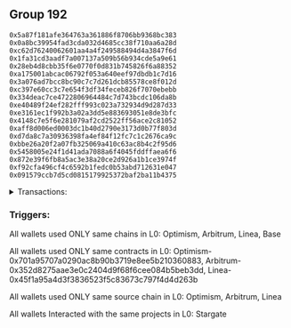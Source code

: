 ## Group 192

```0xbfa9c273141b9a9460c6d117c3e896f167395f03
0x5a87f181afe364763a361886f8706bb9368bc383
0x0a8bc39954fad3cda032d4685cc38f710aa6a28d
0xc62d76240062601aa4a4f249588494d4a3847f6d
0x1fa31cd3aadf7a007137a509b56b934cde5a9e61
0x28eb4d8cbb35f6e0770f0d831b745826f6a88352
0xa175001abcac06792f053a640eef97dbdb1c7d16
0x3a076ad7bcc8bc90c7c7d261dcb85578ce8f012d
0xc397e60cc3c7e654f3df34feceb826f7070ebebb
0x334deac7ce4722806964484c7d743bcdc106da8b
0xe40489f24ef282fff993c023a732934d9d287d33
0xe3161ec1f992b3a02a3dd5e883693051e8de3bfc
0x4148c7e5f6e281079af2cd2522ff56ace2c81052
0xaff8d006ed0003dc1b40d2790e3173d0b77f803d
0xd7da8c7a30936398fa4ef84f12fc7c1c2676ca9c
0xbbe26a20f2a07fb325069a410c63ac8b4c2f95d6
0x5458005e24f1d41ada7088a6f4045fddffaea6f6
0x872e39f6fb8a5ac3e38a20ce2d926a1b1ce3974f
0xf92cfa496cf4c6592b1fedc0b53abd712631e047
0x091579ccb7d5cd0815179925372baf2ba11b4375
```
<details>
<summary>Transactions:</summary>

Hashes: 

Wallet: 0xbfa9c273141b9a9460c6d117c3e896f167395f03

       Hash: 0x8e96dc8987aec55f1bad7553fa40f33fba806ad5ea72111a74fcd7739cd0a38c
         - source chain: Optimism
         - destination chain: Arbitrum
         - project: Stargate
         - contract: 0x701a95707a0290ac8b90b3719e8ee5b210360883
         - value USD: 466.373771198
       Hash: 0xbec5af1d53cb08ad73d89c2d3f847037c1b437174157fc1f03008069ae89816e
         - source chain: Arbitrum
         - destination chain: Linea
         - project: Stargate
         - contract: 0x352d8275aae3e0c2404d9f68f6cee084b5beb3dd
         - value USD: 1.844992291
       Hash: 0x80fd1bef643c431898739c4d006a8ab6b1fb6d7019ccef13933e7f621916c478
         - source chain: Optimism
         - destination chain: Base
         - project: Stargate
         - contract: 0x701a95707a0290ac8b90b3719e8ee5b210360883
         - value USD: 5.02408885
       Hash: 0x44cadc3a2c8c55efac794ef5d92214cf2fa94e232cf728e92880563a00eb8fa4
         - source chain: Optimism
         - destination chain: Base
         - project: Stargate
         - contract: 0x701a95707a0290ac8b90b3719e8ee5b210360883
         - value USD: 3.995219511
       Hash: 0xd684ae04b4ecbf03d6f1527294a25dff8584393b7a6ad0897406b4f556c94cd0
         - source chain: Arbitrum
         - destination chain: Optimism
         - project: Stargate
         - contract: 0x352d8275aae3e0c2404d9f68f6cee084b5beb3dd
         - value USD: 0.3505982636
       Hash: 0x503cd459cca3f6172d3bf234e76a49103738763384c7fc948ee16dc5759b8c97
         - source chain: Linea
         - destination chain: Base
         - project: Stargate
         - contract: 0x45f1a95a4d3f3836523f5c83673c797f4d4d263b
         - value USD: 0.6317085831
Wallet: 0x5a87f181afe364763a361886f8706bb9368bc383

       Hash:0x8bae0121e5a579e97c333ea8d32cc419077d92a9b6270bd7debec0e142030d88
         - source chain: Arbitrum
         - destination chain: Optimism
         - project: Stargate
         - contract: 0x352d8275aae3e0c2404d9f68f6cee084b5beb3dd
         - value USD: 514.839573078
       Hash:0x0ae30977899cb7e98d6738e561212f34a4cdf6e885dde280c1b05dd411792631
         - source chain: Arbitrum
         - destination chain: Linea
         - project: Stargate
         - contract: 0x352d8275aae3e0c2404d9f68f6cee084b5beb3dd
         - value USD: 3.459360546
       Hash:0x649d0fe26f305c8b0350974f4d72d4b201ec1466afe8e12f6a54bde01e20d0fc
         - source chain: Optimism
         - destination chain: Base
         - project: Stargate
         - contract: 0x701a95707a0290ac8b90b3719e8ee5b210360883
         - value USD: 4.637737857
       Hash:0x67e2ef03fdaf8de91bb5c04985898f10081626d75ebd91b1de2bb24c5e2e7489
         - source chain: Optimism
         - destination chain: Arbitrum
         - project: Stargate
         - contract: 0x701a95707a0290ac8b90b3719e8ee5b210360883
         - value USD: 2.663479674
       Hash:0xae10fe0f7808306a5d593ac23a91ae37a998366638225d726a4aba8ac835ab82
         - source chain: Arbitrum
         - destination chain: Optimism
         - project: Stargate
         - contract: 0x352d8275aae3e0c2404d9f68f6cee084b5beb3dd
         - value USD: 1.010733733
       Hash:0x8756d1ef3ca4ba9683bd87f3c916c6e1d58a142d5d6ff78e7eec50c4ef1545c1
         - source chain: Linea
         - destination chain: Base
         - project: Stargate
         - contract: 0x45f1a95a4d3f3836523f5c83673c797f4d4d263b
         - value USD: 3.663909782
Wallet: 0x0a8bc39954fad3cda032d4685cc38f710aa6a28d

       Hash:0x92c0c30d49a4614cd9a790627a236956dde978eba5dee3dcddd3ac8fbd1d0d41
         - source chain: Optimism
         - destination chain: Arbitrum
         - project: Stargate
         - contract: 0x701a95707a0290ac8b90b3719e8ee5b210360883
         - value USD: 466.373771198
       Hash:0x6c4f91d3ea60fabddb4cb9985b46cf0ea7edb50bc98618990ac53c231fc5279a
         - source chain: Arbitrum
         - destination chain: Linea
         - project: Stargate
         - contract: 0x352d8275aae3e0c2404d9f68f6cee084b5beb3dd
         - value USD: 1.844992291
       Hash:0xcdc4df48a22745bb798599b97e1d7a97c77e30df706ec179d4b519071d3ebc95
         - source chain: Optimism
         - destination chain: Base
         - project: Stargate
         - contract: 0x701a95707a0290ac8b90b3719e8ee5b210360883
         - value USD: 4.251256013
       Hash:0xbce69eb0dfc6dfe4a29664f66b9657d3556cd9db3b5405537b5e46273a5f4ec3
         - source chain: Optimism
         - destination chain: Base
         - project: Stargate
         - contract: 0x701a95707a0290ac8b90b3719e8ee5b210360883
         - value USD: 3.995219511
       Hash:0xae93f7a99908147145f64001515b43894cf0a6fe3fedbf14a6be0d970b1f4da7
         - source chain: Arbitrum
         - destination chain: Optimism
         - project: Stargate
         - contract: 0x352d8275aae3e0c2404d9f68f6cee084b5beb3dd
         - value USD: 0.3083185749
       Hash:0xc24e1424229119b0015362929628fbedcb5821470e77b7f3c0f5a88b40b4bd22
         - source chain: Optimism
         - destination chain: Linea
         - project: Stargate
         - contract: 0x701a95707a0290ac8b90b3719e8ee5b210360883
         - value USD: 2.842590305
       Hash:0xbebeacf3dcd4fc7e1397a279c607d6e0e4f0f3172dce03528af096bc61b68a81
         - source chain: Linea
         - destination chain: Base
         - project: Stargate
         - contract: 0x45f1a95a4d3f3836523f5c83673c797f4d4d263b
         - value USD: 2.526758339
Wallet: 0xc62d76240062601aa4a4f249588494d4a3847f6d

       Hash:0x14f260c4d4219cc2f7cd7c7434c4479da1cef2acffe1e49a5dc5b718515b1cc3
         - source chain: Optimism
         - destination chain: Arbitrum
         - project: Stargate
         - contract: 0x701a95707a0290ac8b90b3719e8ee5b210360883
         - value USD: 466.373771198
       Hash:0x6e845c5cfe65907c9d46d2f2bd6b5c2e602f895ffa5461a055b33441d9c74bd0
         - source chain: Arbitrum
         - destination chain: Linea
         - project: Stargate
         - contract: 0x352d8275aae3e0c2404d9f68f6cee084b5beb3dd
         - value USD: 1.844992291
       Hash:0xddb70355fbb4c767f4325d145cf3241093fdb10cea217e801299941581fbf3f0
         - source chain: Optimism
         - destination chain: Base
         - project: Stargate
         - contract: 0x701a95707a0290ac8b90b3719e8ee5b210360883
         - value USD: 4.251250586
       Hash:0x44fc44ff99463c0a99edb7b4e2dbb343285d6efbf2d7526ec4055044c9d87c0f
         - source chain: Optimism
         - destination chain: Base
         - project: Stargate
         - contract: 0x701a95707a0290ac8b90b3719e8ee5b210360883
         - value USD: 3.995219511
       Hash:0x3d284030dfeaa9432b6dbe1f58f98362604f25b194a49085bae219df889893b3
         - source chain: Arbitrum
         - destination chain: Optimism
         - project: Stargate
         - contract: 0x352d8275aae3e0c2404d9f68f6cee084b5beb3dd
         - value USD: 0.3158542915
       Hash:0x5db76d2e3a6fce943c9d5e460a6edd1c1a2e057776743d169d82955ed3b80934
         - source chain: Optimism
         - destination chain: Linea
         - project: Stargate
         - contract: 0x701a95707a0290ac8b90b3719e8ee5b210360883
         - value USD: 3.000500634
       Hash:0xa6a2e437942ddd9dea5e31df6fc5f6e8d68ad4dd64e46de0cfdb4c09cf56e069
         - source chain: Linea
         - destination chain: Base
         - project: Stargate
         - contract: 0x45f1a95a4d3f3836523f5c83673c797f4d4d263b
         - value USD: 3.158542915
Wallet: 0x1fa31cd3aadf7a007137a509b56b934cde5a9e61

       Hash:0x762464e28d861791fd04088ecf4bb2da330f19f7ce4b46ff8111bd4b16f5662f
         - source chain: Optimism
         - destination chain: Arbitrum
         - project: Stargate
         - contract: 0x701a95707a0290ac8b90b3719e8ee5b210360883
         - value USD: 466.373771198
       Hash:0x886e75f25f4ce8cccea73d0b773d595e8d80f6e80790556ac7e230b35897f79b
         - source chain: Arbitrum
         - destination chain: Linea
         - project: Stargate
         - contract: 0x352d8275aae3e0c2404d9f68f6cee084b5beb3dd
         - value USD: 1.844992291
       Hash:0x0a4e46f3c8359cb68374edfbe3bdc902db3e115b5efade432de9b472950a1bdd
         - source chain: Optimism
         - destination chain: Base
         - project: Stargate
         - contract: 0x701a95707a0290ac8b90b3719e8ee5b210360883
         - value USD: 4.637652902
       Hash:0x96809032cf104cd4f98dfcd25ba341d1ba8bbc48f881e72d83f338d17692daca
         - source chain: Optimism
         - destination chain: Base
         - project: Stargate
         - contract: 0x701a95707a0290ac8b90b3719e8ee5b210360883
         - value USD: 3.995219511
       Hash:0xd2d1bf109664f17e04419dcdd822cacca5ef35be608e43146ac90eea0b42f406
         - source chain: Arbitrum
         - destination chain: Optimism
         - project: Stargate
         - contract: 0x352d8275aae3e0c2404d9f68f6cee084b5beb3dd
         - value USD: 0.3790251498
       Hash:0xcd361b770fd7bfb63fc41d648c628a883f7b2b9453a44fc6311298eea43d3975
         - source chain: Optimism
         - destination chain: Linea
         - project: Stargate
         - contract: 0x701a95707a0290ac8b90b3719e8ee5b210360883
         - value USD: 3.126837674
       Hash:0x15df4a32b9b67a5ef83b98b5bb64835cabaf4a7fb4e32e95460fa6728959dd53
         - source chain: Linea
         - destination chain: Base
         - project: Stargate
         - contract: 0x45f1a95a4d3f3836523f5c83673c797f4d4d263b
         - value USD: 3.474292442
Wallet: 0x28eb4d8cbb35f6e0770f0d831b745826f6a88352

       Hash:0xec3ca63f501b551e0aedf019055a9e3823c00b4c01cd22b002856ed3667399b3
         - source chain: Optimism
         - destination chain: Arbitrum
         - project: Stargate
         - contract: 0x701a95707a0290ac8b90b3719e8ee5b210360883
         - value USD: 466.373771198
       Hash:0x3436d91a635dd9ec63057c182057e3fd0048c1b485019168f2fa95bc4a87cb43
         - source chain: Arbitrum
         - destination chain: Linea
         - project: Stargate
         - contract: 0x352d8275aae3e0c2404d9f68f6cee084b5beb3dd
         - value USD: 1.844992291
       Hash:0x76c663b3e01f867041837547eee539a023031dd52ccfe5b25ee6713816e0b15e
         - source chain: Optimism
         - destination chain: Base
         - project: Stargate
         - contract: 0x701a95707a0290ac8b90b3719e8ee5b210360883
         - value USD: 4.637620608
       Hash:0xa298dc57332409b628319fdddb72098bb1cbfacc53be31de80961fd4a66d00ce
         - source chain: Optimism
         - destination chain: Base
         - project: Stargate
         - contract: 0x701a95707a0290ac8b90b3719e8ee5b210360883
         - value USD: 3.995219511
       Hash:0x8d36ed74a2beb2c72d686323d6ad0d9d9fb1a770039aa64789f955bc91b1587f
         - source chain: Arbitrum
         - destination chain: Optimism
         - project: Stargate
         - contract: 0x352d8275aae3e0c2404d9f68f6cee084b5beb3dd
         - value USD: 0.3474397207
       Hash:0x6a611e5a0ba3d9a60fa0e0562454b6f4a7b00b82cef3ef93c43ab14a5ab72aa4
         - source chain: Optimism
         - destination chain: Linea
         - project: Stargate
         - contract: 0x701a95707a0290ac8b90b3719e8ee5b210360883
         - value USD: 2.684658301
       Hash:0x508cd7dfe72fd055713cc368a7c0ae13082bc0d7e942edfd5b633d27ae624eb0
         - source chain: Linea
         - destination chain: Base
         - project: Stargate
         - contract: 0x45f1a95a4d3f3836523f5c83673c797f4d4d263b
         - value USD: 2.210980041
Wallet: 0xa175001abcac06792f053a640eef97dbdb1c7d16

       Hash:0xe1dc33acc4eb9ad05b6192ba395af880450cb2d43732ed1631fe8de8fdfd4b8c
         - source chain: Optimism
         - destination chain: Arbitrum
         - project: Stargate
         - contract: 0x701a95707a0290ac8b90b3719e8ee5b210360883
         - value USD: 466.373771198
       Hash:0xc281578f93317e96224b39df6fe804b9c9c9a853868b535f7c2425944d181e7e
         - source chain: Arbitrum
         - destination chain: Linea
         - project: Stargate
         - contract: 0x352d8275aae3e0c2404d9f68f6cee084b5beb3dd
         - value USD: 1.844992291
       Hash:0x360a1c49bbd6d5672d67a233d2223e160d0d378fc4796270d9ac6560f43b222d
         - source chain: Optimism
         - destination chain: Base
         - project: Stargate
         - contract: 0x701a95707a0290ac8b90b3719e8ee5b210360883
         - value USD: 4.637620544
       Hash:0x84ff4789279caa235b3d67aa4bc9d416d1285bcd426bd125ae0012896d7b27e6
         - source chain: Optimism
         - destination chain: Base
         - project: Stargate
         - contract: 0x701a95707a0290ac8b90b3719e8ee5b210360883
         - value USD: 3.995219511
       Hash:0xeefb2080d3b0fc7d7c01dad6a918e15066e85d6adc6a2aeb6446a1c1bb94ce31
         - source chain: Arbitrum
         - destination chain: Optimism
         - project: Stargate
         - contract: 0x352d8275aae3e0c2404d9f68f6cee084b5beb3dd
         - value USD: 0.3632324353
       Hash:0x7c143cea0eb3b51e3922be6fc22bd2b51dedb901dc82d3315a4911c0a5d82b8e
         - source chain: Optimism
         - destination chain: Linea
         - project: Stargate
         - contract: 0x701a95707a0290ac8b90b3719e8ee5b210360883
         - value USD: 2.495248903
       Hash:0x12e6e8d401cbc3a271a34803b0d7086e79819f5199c13277ec04c1039e02b0e6
         - source chain: Linea
         - destination chain: Base
         - project: Stargate
         - contract: 0x45f1a95a4d3f3836523f5c83673c797f4d4d263b
         - value USD: 3.095372057
Wallet: 0x3a076ad7bcc8bc90c7c7d261dcb85578ce8f012d

       Hash:0x1eaf5a503f53fc05f7d70d87b46fc66e54b0b693ba9b97ea5f5ba189b650f474
         - source chain: Optimism
         - destination chain: Arbitrum
         - project: Stargate
         - contract: 0x701a95707a0290ac8b90b3719e8ee5b210360883
         - value USD: 466.373771198
       Hash:0x4ef35e44b3170f0675fb32329ec0196ad9180449b6b63d01d9e25546e6298b4e
         - source chain: Arbitrum
         - destination chain: Linea
         - project: Stargate
         - contract: 0x352d8275aae3e0c2404d9f68f6cee084b5beb3dd
         - value USD: 1.844992291
       Hash:0x0c40f22a45272f1772c6416fa4c1a357ec818a7c1f117b6a8e525a4999a7bf63
         - source chain: Optimism
         - destination chain: Base
         - project: Stargate
         - contract: 0x701a95707a0290ac8b90b3719e8ee5b210360883
         - value USD: 5.024052905
       Hash:0x5c6d0694a50510effc4c3cf1d7aa15d7a48e44656742b9aaa684f9c36df7f8e3
         - source chain: Optimism
         - destination chain: Base
         - project: Stargate
         - contract: 0x701a95707a0290ac8b90b3719e8ee5b210360883
         - value USD: 3.995219511
       Hash:0xbc1f906107d777f0e4eabecbabc8de09ddca83b610851e7e373ad742f0fd64ab
         - source chain: Arbitrum
         - destination chain: Optimism
         - project: Stargate
         - contract: 0x352d8275aae3e0c2404d9f68f6cee084b5beb3dd
         - value USD: 0.3600738923
       Hash:0x8928313e6682ab0a5265f73695d1fae88bbc70a782d3968469b36b00ce4e4142
         - source chain: Optimism
         - destination chain: Linea
         - project: Stargate
         - contract: 0x701a95707a0290ac8b90b3719e8ee5b210360883
         - value USD: 2.495118765
       Hash:0xb847a6b5f36327c49ce89d56f00d75cf583e076ed6385006b90d0f247f576a60
         - source chain: Linea
         - destination chain: Base
         - project: Stargate
         - contract: 0x45f1a95a4d3f3836523f5c83673c797f4d4d263b
         - value USD: 3.316470061
Wallet: 0xc397e60cc3c7e654f3df34feceb826f7070ebebb

       Hash:0xedffd5b38715a9921ab92c98eb65a720a4803b490a3f9b481eea2c981567ea91
         - source chain: Optimism
         - destination chain: Arbitrum
         - project: Stargate
         - contract: 0x701a95707a0290ac8b90b3719e8ee5b210360883
         - value USD: 466.373771198
       Hash:0xcf601e91bc8d2042e248dd1c557e6e93a520c002cbbd7876dd4d31ba840b9301
         - source chain: Arbitrum
         - destination chain: Linea
         - project: Stargate
         - contract: 0x352d8275aae3e0c2404d9f68f6cee084b5beb3dd
         - value USD: 1.844992291
       Hash:0x4311b707d346ae527e5e76021b9a69cde6fc214176eb47e687260eca158f255f
         - source chain: Optimism
         - destination chain: Base
         - project: Stargate
         - contract: 0x701a95707a0290ac8b90b3719e8ee5b210360883
         - value USD: 5.02405283
       Hash:0x9c0b08f3d44dabd7dbe0e6d5b7fda88941953e2f2d4e0db33f7a42db6a3178bc
         - source chain: Optimism
         - destination chain: Base
         - project: Stargate
         - contract: 0x701a95707a0290ac8b90b3719e8ee5b210360883
         - value USD: 3.662284552
       Hash:0xa632dd43c800c3805c6294140922087949b20277bfb1790496dd4c16be1b9e61
         - source chain: Arbitrum
         - destination chain: Optimism
         - project: Stargate
         - contract: 0x352d8275aae3e0c2404d9f68f6cee084b5beb3dd
         - value USD: 0.3221713774
       Hash:0x67cb2e31455b4d369003580e1f5091c5c79f11f1b638dbead125b92e87f089bb
         - source chain: Optimism
         - destination chain: Linea
         - project: Stargate
         - contract: 0x701a95707a0290ac8b90b3719e8ee5b210360883
         - value USD: 3.316296683
       Hash:0xefe22e05358b5531d16c040ed3d8a0473e8b8f7ea405a7d2f65236861d225ee2
         - source chain: Linea
         - destination chain: Base
         - project: Stargate
         - contract: 0x45f1a95a4d3f3836523f5c83673c797f4d4d263b
         - value USD: 2.842688624
Wallet: 0x334deac7ce4722806964484c7d743bcdc106da8b

       Hash:0x0bf3d524f33427a8f92d96676ddd2cf0d8d9341be0e79b48f54ad291f2d753d7
         - source chain: Optimism
         - destination chain: Arbitrum
         - project: Stargate
         - contract: 0x701a95707a0290ac8b90b3719e8ee5b210360883
         - value USD: 466.373771198
       Hash:0x082adc7f916feb42993ccc14ae240c8b0cd3eb2cf8e93bd397c9235332f8c302
         - source chain: Arbitrum
         - destination chain: Linea
         - project: Stargate
         - contract: 0x352d8275aae3e0c2404d9f68f6cee084b5beb3dd
         - value USD: 1.844992291
       Hash:0xc94f4e4a6328b8d3e3fc4a2d6933238a4c356b8e5f65dfc74abddfc58fed78d1
         - source chain: Optimism
         - destination chain: Base
         - project: Stargate
         - contract: 0x701a95707a0290ac8b90b3719e8ee5b210360883
         - value USD: 5.024069426
       Hash:0xc2a3d36aa705d2afb1a7df369f4a07a794586c4e2c318ac29c02904b58969e6b
         - source chain: Optimism
         - destination chain: Base
         - project: Stargate
         - contract: 0x701a95707a0290ac8b90b3719e8ee5b210360883
         - value USD: 3.662284552
       Hash:0x581b4428a07f7c898810be785e1cc50c1c8b2993bc29ba7b13001f7ccf7c569e
         - source chain: Arbitrum
         - destination chain: Optimism
         - project: Stargate
         - contract: 0x352d8275aae3e0c2404d9f68f6cee084b5beb3dd
         - value USD: 0.3284884632
       Hash:0xa562f81f8fec065ba1e2ec91003079a2ceec55577b970ab412926a8b7105e1e9
         - source chain: Optimism
         - destination chain: Linea
         - project: Stargate
         - contract: 0x701a95707a0290ac8b90b3719e8ee5b210360883
         - value USD: 3.158542915
       Hash:0x445022b3e0f7d75246512bbc6e690cb11f14c2438d3dc42c3accb6696499849d
         - source chain: Linea
         - destination chain: Base
         - project: Stargate
         - contract: 0x45f1a95a4d3f3836523f5c83673c797f4d4d263b
         - value USD: 3.505982636
Wallet: 0xe40489f24ef282fff993c023a732934d9d287d33

       Hash:0xd5c5bb0b0db047165c6eaf87030456c6dd76d85112a7c7e6f724055ae41d7450
         - source chain: Optimism
         - destination chain: Arbitrum
         - project: Stargate
         - contract: 0x701a95707a0290ac8b90b3719e8ee5b210360883
         - value USD: 466.373771198
       Hash:0x3d5f91585c4129573512e176e896f133d64947691a01fa36265a2b2df5e12814
         - source chain: Arbitrum
         - destination chain: Linea
         - project: Stargate
         - contract: 0x352d8275aae3e0c2404d9f68f6cee084b5beb3dd
         - value USD: 1.844992291
       Hash:0xa156a9a9a4f1c5e13e3b84b98366fe3a28f63b3aa6093e8b67d9925db3a044ef
         - source chain: Optimism
         - destination chain: Base
         - project: Stargate
         - contract: 0x701a95707a0290ac8b90b3719e8ee5b210360883
         - value USD: 5.024052754
       Hash:0xe6d61fdeb0219b7c97a7b1a37af024957db9cf1cb339c68e65c921cc6cd4c297
         - source chain: Optimism
         - destination chain: Base
         - project: Stargate
         - contract: 0x701a95707a0290ac8b90b3719e8ee5b210360883
         - value USD: 3.662284552
       Hash:0x48a71582f27cfef9aea188b5c483386743be9a96921e1cb354bb0b067ffc6652
         - source chain: Arbitrum
         - destination chain: Optimism
         - project: Stargate
         - contract: 0x352d8275aae3e0c2404d9f68f6cee084b5beb3dd
         - value USD: 0.334805549
       Hash:0x2e69a19ce450d7cbfc35f55b887d1705d5c0fa17ad45fb39161051bd9eddb269
         - source chain: Optimism
         - destination chain: Linea
         - project: Stargate
         - contract: 0x701a95707a0290ac8b90b3719e8ee5b210360883
         - value USD: 3.790046439
       Hash:0xa869c3f7495f29ea6cf0743ad59c34b60bb226499cb72ecbea1548eb06f8d299
         - source chain: Linea
         - destination chain: Base
         - project: Stargate
         - contract: 0x45f1a95a4d3f3836523f5c83673c797f4d4d263b
         - value USD: 3.158542915
Wallet: 0xe3161ec1f992b3a02a3dd5e883693051e8de3bfc

       Hash:0xf5620db498ba86212665ba1f696e92ad22f523159e4639cf6b1463faa9453f2f
         - source chain: Arbitrum
         - destination chain: Optimism
         - project: Stargate
         - contract: 0x352d8275aae3e0c2404d9f68f6cee084b5beb3dd
         - value USD: 514.838438132
       Hash:0x02c143840323f95749cbe8a7a821532c252a8756c2dd68c15171817195b58b08
         - source chain: Arbitrum
         - destination chain: Linea
         - project: Stargate
         - contract: 0x352d8275aae3e0c2404d9f68f6cee084b5beb3dd
         - value USD: 4.612480727
       Hash:0x2505ae399250f445ac99e3bd8f422c6dcd299826e8b8ec7ab05b750085776c42
         - source chain: Optimism
         - destination chain: Base
         - project: Stargate
         - contract: 0x701a95707a0290ac8b90b3719e8ee5b210360883
         - value USD: 3.864851137
       Hash:0xfee9bca428796bb42c6e4f6c2bd010ca292ef5e196313612ccc55b65c07512c7
         - source chain: Optimism
         - destination chain: Base
         - project: Stargate
         - contract: 0x701a95707a0290ac8b90b3719e8ee5b210360883
         - value USD: 2.996414634
       Hash:0x606006b1c840da4cd3ff1ee272a153086d1ada9788a147cb14cc2ef133eebc77
         - source chain: Linea
         - destination chain: Optimism
         - project: Stargate
         - contract: 0x45f1a95a4d3f3836523f5c83673c797f4d4d263b
         - value USD: 3.474397207
       Hash:0x36185e1279d795b5d0ac1ef94cd538f4ef3eb9df4eb17e81d086a8df8dd68a9f
         - source chain: Optimism
         - destination chain: Linea
         - project: Stargate
         - contract: 0x701a95707a0290ac8b90b3719e8ee5b210360883
         - value USD: 3.790251498
       Hash:0x5b897418fb1287c8bfd72118f06fbda6d8d52b4c09cb1311cc05e095e7d79c00
         - source chain: Linea
         - destination chain: Base
         - project: Stargate
         - contract: 0x45f1a95a4d3f3836523f5c83673c797f4d4d263b
         - value USD: 3.790251498
Wallet: 0x4148c7e5f6e281079af2cd2522ff56ace2c81052

       Hash:0xd1d2def6aff86c95187511d14c63ab44cb16f73cc6c211b74f80aa2d61e33b2a
         - source chain: Arbitrum
         - destination chain: Optimism
         - project: Stargate
         - contract: 0x352d8275aae3e0c2404d9f68f6cee084b5beb3dd
         - value USD: 514.839055422
       Hash:0xb0515fb02c8552becbc402676ac55ef867e03e685fa4c205c1371500902d508a
         - source chain: Arbitrum
         - destination chain: Linea
         - project: Stargate
         - contract: 0x352d8275aae3e0c2404d9f68f6cee084b5beb3dd
         - value USD: 4.612480727
       Hash:0x3b4bc0102ac596f2ae7d8b48b59a791855dc216b3ec166e3e8115c4af0a57b34
         - source chain: Optimism
         - destination chain: Base
         - project: Stargate
         - contract: 0x701a95707a0290ac8b90b3719e8ee5b210360883
         - value USD: 3.864851092
       Hash:0x6b531685e4bf3717ab8726f440bef339a1e7954bc84aa21dd2333c83cf54cd53
         - source chain: Optimism
         - destination chain: Base
         - project: Stargate
         - contract: 0x701a95707a0290ac8b90b3719e8ee5b210360883
         - value USD: 2.330544715
       Hash:0x449847271cd814c05ac29227c80dcea13e4b8a815b4fff157ee9d729b22d26c7
         - source chain: Arbitrum
         - destination chain: Optimism
         - project: Stargate
         - contract: 0x352d8275aae3e0c2404d9f68f6cee084b5beb3dd
         - value USD: 0.4737814373
       Hash:0x7041d438adefa0ebbfe2011d8257a1acdcd913056249db932e30f3f5c499d7a8
         - source chain: Optimism
         - destination chain: Linea
         - project: Stargate
         - contract: 0x701a95707a0290ac8b90b3719e8ee5b210360883
         - value USD: 2.526834332
       Hash:0x8f34c208fd9b18052311b8827e5ed90eef3010e833f3dcccbec612aab9bd9175
         - source chain: Linea
         - destination chain: Base
         - project: Stargate
         - contract: 0x45f1a95a4d3f3836523f5c83673c797f4d4d263b
         - value USD: 3.790251498
Wallet: 0xaff8d006ed0003dc1b40d2790e3173d0b77f803d

       Hash:0xf0c9051575cc3cb14ce6980d09b23979a3b2c34f21caf02600a2f7643a607f47
         - source chain: Arbitrum
         - destination chain: Optimism
         - project: Stargate
         - contract: 0x352d8275aae3e0c2404d9f68f6cee084b5beb3dd
         - value USD: 514.839229056
       Hash:0xefc3b9999e242831c7c8089b58e6406c61533c503b0300990d50fafc757bc0f0
         - source chain: Arbitrum
         - destination chain: Linea
         - project: Stargate
         - contract: 0x352d8275aae3e0c2404d9f68f6cee084b5beb3dd
         - value USD: 4.612480727
       Hash:0x33dc1abd14bb36fbd0139e9eabe16ee356e5c37352efed040d325b94e717e085
         - source chain: Optimism
         - destination chain: Base
         - project: Stargate
         - contract: 0x701a95707a0290ac8b90b3719e8ee5b210360883
         - value USD: 3.864851047
       Hash:0x6c11f0a606c7ca53fc7f46306c3e4f1d099ab1ac760ac7a4d99292b3e363a66c
         - source chain: Optimism
         - destination chain: Arbitrum
         - project: Stargate
         - contract: 0x701a95707a0290ac8b90b3719e8ee5b210360883
         - value USD: 2.663479674
       Hash:0x42b2db957d1ee1cebaf10528b9ae18960074fa26a1bccb5dd52e64f3d839e191
         - source chain: Arbitrum
         - destination chain: Optimism
         - project: Stargate
         - contract: 0x352d8275aae3e0c2404d9f68f6cee084b5beb3dd
         - value USD: 3.790251498
       Hash:0xf3f08eff09b1b3a86f44983f5cfa14517db48ae8e5e6ea24188d098b0181054e
         - source chain: Optimism
         - destination chain: Linea
         - project: Stargate
         - contract: 0x701a95707a0290ac8b90b3719e8ee5b210360883
         - value USD: 3.94809055
       Hash:0xe71db64829aac0023df12d49dfd6fe6db41088d625645d1768a319d79e9c29b7
         - source chain: Linea
         - destination chain: Base
         - project: Stargate
         - contract: 0x45f1a95a4d3f3836523f5c83673c797f4d4d263b
         - value USD: 4.421960081
Wallet: 0xd7da8c7a30936398fa4ef84f12fc7c1c2676ca9c

       Hash:0xa6331d84414d9f95d42e77100eae5ed5b5bde2b3ff61e093bcd16d33927353c7
         - source chain: Arbitrum
         - destination chain: Optimism
         - project: Stargate
         - contract: 0x352d8275aae3e0c2404d9f68f6cee084b5beb3dd
         - value USD: 514.839229394
       Hash:0xb6b57d0c90cd0b3879a90efd92762b34b232ee8d64981ef03dd761c8d0686063
         - source chain: Arbitrum
         - destination chain: Linea
         - project: Stargate
         - contract: 0x352d8275aae3e0c2404d9f68f6cee084b5beb3dd
         - value USD: 4.612480727
       Hash:0x482afb67a086c08af0dd5e1c23238613112ca9afd727582aa9c05b10bcbdc38d
         - source chain: Optimism
         - destination chain: Base
         - project: Stargate
         - contract: 0x701a95707a0290ac8b90b3719e8ee5b210360883
         - value USD: 3.864834121
       Hash:0xe77f0404e32714dae6274d5323bcc3d2d495f970d85dc25f4efb5b53d415556b
         - source chain: Optimism
         - destination chain: Arbitrum
         - project: Stargate
         - contract: 0x701a95707a0290ac8b90b3719e8ee5b210360883
         - value USD: 2.330544715
       Hash:0x174041d6bc447dd8c226609b839eed6d74964ad33e1e03ffa3034220aead1862
         - source chain: Linea
         - destination chain: Optimism
         - project: Stargate
         - contract: 0x45f1a95a4d3f3836523f5c83673c797f4d4d263b
         - value USD: 3.158542915
       Hash:0x62b5ba27e10cc54af1a404d8678136a467fc7fb35ab59463b38d03c8b00405ff
         - source chain: Optimism
         - destination chain: Linea
         - project: Stargate
         - contract: 0x701a95707a0290ac8b90b3719e8ee5b210360883
         - value USD: 3.916593215
       Hash:0x073cd20a1ab250d2aaec6e5f80df4c6421367f4da4fb2a2184dc1f68edcaa698
         - source chain: Linea
         - destination chain: Base
         - project: Stargate
         - contract: 0x45f1a95a4d3f3836523f5c83673c797f4d4d263b
         - value USD: 3.790251498
Wallet: 0xbbe26a20f2a07fb325069a410c63ac8b4c2f95d6

       Hash:0x83797baf3c9c372878ac753841ce7f665f4d654c6878e102c5ed19eafefe9837
         - source chain: Arbitrum
         - destination chain: Optimism
         - project: Stargate
         - contract: 0x352d8275aae3e0c2404d9f68f6cee084b5beb3dd
         - value USD: 514.839321606
       Hash:0x0144b4110a7d3b3fffafb4749d972bb90b148fb311bd08f48ba3b1330d169a14
         - source chain: Arbitrum
         - destination chain: Linea
         - project: Stargate
         - contract: 0x352d8275aae3e0c2404d9f68f6cee084b5beb3dd
         - value USD: 4.612480727
       Hash:0xcdf2a737adaaf5679c44ceecc785d4eb107632832e78f801e599e8e5c8bd38e5
         - source chain: Optimism
         - destination chain: Base
         - project: Stargate
         - contract: 0x701a95707a0290ac8b90b3719e8ee5b210360883
         - value USD: 3.091845146
       Hash:0xbb776c5c4e923ea322d71b02c6cc5fca516627eb4f40b40bd37bd6022de810ce
         - source chain: Optimism
         - destination chain: Arbitrum
         - project: Stargate
         - contract: 0x701a95707a0290ac8b90b3719e8ee5b210360883
         - value USD: 2.663479674
       Hash:0xcfd209f90b35d09ed653bf84d016a953023df7bff8944f1c9429f2eb5759f1dd
         - source chain: Arbitrum
         - destination chain: Optimism
         - project: Stargate
         - contract: 0x352d8275aae3e0c2404d9f68f6cee084b5beb3dd
         - value USD: 3.158447551
       Hash:0xdca4c61aeda6529b264d9499d5045078f3788e1c1865ad944d1780ca51b06bd4
         - source chain: Optimism
         - destination chain: Linea
         - project: Stargate
         - contract: 0x701a95707a0290ac8b90b3719e8ee5b210360883
         - value USD: 3.505982636
       Hash:0x5b1e31758d068cbc8e68553ebd9b1cf246b9b99d60036a396996d414b2e4cc46
         - source chain: Linea
         - destination chain: Base
         - project: Stargate
         - contract: 0x45f1a95a4d3f3836523f5c83673c797f4d4d263b
         - value USD: 4.737814373
Wallet: 0x5458005e24f1d41ada7088a6f4045fddffaea6f6

       Hash:0xdf15b46c9138fb748f8312066cde4b08069e659dcc1b33cce69cf46cec4b1dba
         - source chain: Arbitrum
         - destination chain: Optimism
         - project: Stargate
         - contract: 0x352d8275aae3e0c2404d9f68f6cee084b5beb3dd
         - value USD: 514.839410882
       Hash:0x169d4deed27785338ed96efe69ef13560d5a602de47e21f21181cb13d408517b
         - source chain: Arbitrum
         - destination chain: Linea
         - project: Stargate
         - contract: 0x352d8275aae3e0c2404d9f68f6cee084b5beb3dd
         - value USD: 4.612480727
       Hash:0x9d694b14eea112eadfad6472eb252f38373975580133563d6634da5860e34dca
         - source chain: Optimism
         - destination chain: Base
         - project: Stargate
         - contract: 0x701a95707a0290ac8b90b3719e8ee5b210360883
         - value USD: 4.251259918
       Hash:0xdea3ca98d76a229e37546e0195607553831ebf09e5e6e351e996d1adefd0f577
         - source chain: Optimism
         - destination chain: Arbitrum
         - project: Stargate
         - contract: 0x701a95707a0290ac8b90b3719e8ee5b210360883
         - value USD: 2.663479674
       Hash:0x306f13518004a194a87973f44ed9c1a9084ddda723b47715d10fa47a25506380
         - source chain: Arbitrum
         - destination chain: Optimism
         - project: Stargate
         - contract: 0x352d8275aae3e0c2404d9f68f6cee084b5beb3dd
         - value USD: 3.126863599
       Hash:0x507766b45d7cdaf046e5cd19e01221d9a663cf21e77a174fbc7a053c78405b9b
         - source chain: Optimism
         - destination chain: Linea
         - project: Stargate
         - contract: 0x701a95707a0290ac8b90b3719e8ee5b210360883
         - value USD: 2.684761478
       Hash:0x406848ea8947ba9a310ba3abfef59d7e48a784134561534e7bc4a3243317ff5d
         - source chain: Linea
         - destination chain: Base
         - project: Stargate
         - contract: 0x45f1a95a4d3f3836523f5c83673c797f4d4d263b
         - value USD: 5.053668665
Wallet: 0x872e39f6fb8a5ac3e38a20ce2d926a1b1ce3974f

       Hash:0xa58f9f6968e0ff8aedee8f8b9f60e0530dd72f8252303fb35d3337f7fafcbed5
         - source chain: Arbitrum
         - destination chain: Optimism
         - project: Stargate
         - contract: 0x352d8275aae3e0c2404d9f68f6cee084b5beb3dd
         - value USD: 514.839573078
       Hash:0x10ab0782122055104c4ae9991dda12b724ecb1e8f95458549a1ba2abc8874354
         - source chain: Arbitrum
         - destination chain: Linea
         - project: Stargate
         - contract: 0x352d8275aae3e0c2404d9f68f6cee084b5beb3dd
         - value USD: 4.612480727
       Hash:0x69d26682dbff6c354245527f030e4cb2bdb5a23d256544aed6629727748f90fb
         - source chain: Optimism
         - destination chain: Base
         - project: Stargate
         - contract: 0x701a95707a0290ac8b90b3719e8ee5b210360883
         - value USD: 4.637738031
       Hash:0x98fba9cbddb56d7eee758b0500bdcbb076ae7a8d00be41bc1b847095ef0cb7ee
         - source chain: Optimism
         - destination chain: Arbitrum
         - project: Stargate
         - contract: 0x701a95707a0290ac8b90b3719e8ee5b210360883
         - value USD: 2.330544715
       Hash:0xd1265069faf37731ccf40366a845f9614c73850ba59ff46d49636cec9ea0cae6
         - source chain: Linea
         - destination chain: Optimism
         - project: Stargate
         - contract: 0x45f1a95a4d3f3836523f5c83673c797f4d4d263b
         - value USD: 3.474397207
       Hash:0x8540a4811639ebe9331280aaa9946d2825351e407d9e43c41f2295e758085d6e
         - source chain: Optimism
         - destination chain: Linea
         - project: Stargate
         - contract: 0x701a95707a0290ac8b90b3719e8ee5b210360883
         - value USD: 2.842628044
       Hash:0x128d7807e4e5c575ef5015dba56a2c80c8470a556ed278d0bc09d9d275ebaf07
         - source chain: Linea
         - destination chain: Base
         - project: Stargate
         - contract: 0x45f1a95a4d3f3836523f5c83673c797f4d4d263b
         - value USD: 4.10610579
Wallet: 0xf92cfa496cf4c6592b1fedc0b53abd712631e047

       Hash:0x23a9e1e6920ace03fa00763f7045018c54d1c2bdac6e52cda7d7e2a225c531d3
         - source chain: Arbitrum
         - destination chain: Optimism
         - project: Stargate
         - contract: 0x352d8275aae3e0c2404d9f68f6cee084b5beb3dd
         - value USD: 514.839639161
       Hash:0xea51adf921e986c546c580b16a4313c63159155b645facea2bf08c821b0fff9c
         - source chain: Arbitrum
         - destination chain: Linea
         - project: Stargate
         - contract: 0x352d8275aae3e0c2404d9f68f6cee084b5beb3dd
         - value USD: 2.075616327
       Hash:0x46a1ef8e33ce3ec0200d4d862334ffae021417d415e73f2f7793bfc7fa8f8fd4
         - source chain: Optimism
         - destination chain: Base
         - project: Stargate
         - contract: 0x701a95707a0290ac8b90b3719e8ee5b210360883
         - value USD: 3.478296661
       Hash:0xceedb94f7e7481c65a267a323b1a129f12eaa6fecdc7d4986865879885bfeef0
         - source chain: Optimism
         - destination chain: Arbitrum
         - project: Stargate
         - contract: 0x701a95707a0290ac8b90b3719e8ee5b210360883
         - value USD: 2.330544715
       Hash:0x483db2ddf421c7362a7e18f473da63a0e06598d6b828a10a330aa1ed88ee10f3
         - source chain: Arbitrum
         - destination chain: Optimism
         - project: Stargate
         - contract: 0x352d8275aae3e0c2404d9f68f6cee084b5beb3dd
         - value USD: 3.032201199
       Hash:0x9307db588a48c6f9a99cf1ce9beb01dd44c5395c9dd5554317722bfc30fe67a3
         - source chain: Optimism
         - destination chain: Linea
         - project: Stargate
         - contract: 0x701a95707a0290ac8b90b3719e8ee5b210360883
         - value USD: 3.032142016
       Hash:0x687d1e3513e5baa7189f721302eea45525da783a2a833b789bdd1283b3ac4dd4
         - source chain: Linea
         - destination chain: Base
         - project: Stargate
         - contract: 0x45f1a95a4d3f3836523f5c83673c797f4d4d263b
         - value USD: 3.569153494
Wallet: 0x091579ccb7d5cd0815179925372baf2ba11b4375

       Hash:0x53d3adddcae822ad9b68eb67d9e69adafcc976228c4212e5025451ec4c901c45
         - source chain: Arbitrum
         - destination chain: Optimism
         - project: Stargate
         - contract: 0x352d8275aae3e0c2404d9f68f6cee084b5beb3dd
         - value USD: 514.839641592
       Hash:0xe7fc71251236accbc242ab81b8ff9aba3a2fed9797064d0b91e028b3f78864ca
         - source chain: Arbitrum
         - destination chain: Linea
         - project: Stargate
         - contract: 0x352d8275aae3e0c2404d9f68f6cee084b5beb3dd
         - value USD: 2.075616327
       Hash:0xe5937993e3aae1fc388d034535c1b46693da49e6f5a2469df303837e6a0f3a7f
         - source chain: Optimism
         - destination chain: Base
         - project: Stargate
         - contract: 0x701a95707a0290ac8b90b3719e8ee5b210360883
         - value USD: 4.251251523
       Hash:0x96e6bf3a3295eb21761ffe3a43c0c24cf12d88eb633e2a48714e4892fdf61b56
         - source chain: Optimism
         - destination chain: Arbitrum
         - project: Stargate
         - contract: 0x701a95707a0290ac8b90b3719e8ee5b210360883
         - value USD: 2.330544715
       Hash:0xf79cadf2e79f0342c9f31f88376e2bc289741fb146c9268670d122542b612bed
         - source chain: Arbitrum
         - destination chain: Optimism
         - project: Stargate
         - contract: 0x352d8275aae3e0c2404d9f68f6cee084b5beb3dd
         - value USD: 2.811103195
       Hash:0x6e4a1235515682a3c48c69aeaddd1bc00836679637bf66c7fc7a9fc8169b65ac
         - source chain: Optimism
         - destination chain: Linea
         - project: Stargate
         - contract: 0x701a95707a0290ac8b90b3719e8ee5b210360883
         - value USD: 3.126891043
       Hash:0x2cb7f4a2197236098afa3176b9096a80bfb77879866c168c52680d11b06ca946
         - source chain: Linea
         - destination chain: Base
         - project: Stargate
         - contract: 0x45f1a95a4d3f3836523f5c83673c797f4d4d263b
         - value USD: 3.72708064

</details>


### Triggers: 
All wallets used ONLY same chains in L0: Optimism, Arbitrum, Linea, Base

All wallets used ONLY same contracts in L0: Optimism-0x701a95707a0290ac8b90b3719e8ee5b210360883, Arbitrum-0x352d8275aae3e0c2404d9f68f6cee084b5beb3dd, Linea-0x45f1a95a4d3f3836523f5c83673c797f4d4d263b

All wallets used ONLY same source chain in L0: Optimism, Arbitrum, Linea

All wallets Interacted with the same projects in L0: Stargate

